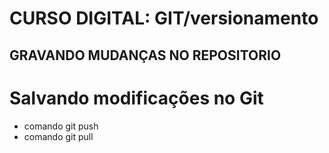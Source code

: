 # CURSO DIGITAL: GIT/versionamento

## GRAVANDO MUDANÇAS NO REPOSITORIO

# Salvando modificações no Git

* comando git push
* comando git pull
